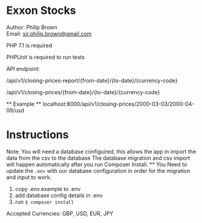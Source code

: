 # Exxon Stocks

Author: Philip Brown \
Email: sir.philip.brown@gmail.com

PHP 7.1 is required 

PHPUnit is required to run tests

API endpoint:
 
  /api/v1/closing-prices-report/{from-date}/{to-date}/{currency-code}
  
 
  /api/v1/closing-prices/{from-date}/{to-date}/{currency-code}
  
 ** Example **
  localhost:8000/api/v1/closing-prices/2000-03-03/2000-04-09/usd

# Instructions

Note: You will need a database configuired, this allows the app in import the data from the csv to the database
The database migration and csv import will happen automatically after you run Composer Install. ** You Need to update the `.env` with our database configuration in order for the migration and input to work. 

1) copy .env.example to .env
2) add database config details in .env
3) run `$ composer install`

Accepted Currencies: GBP, USD, EUR, JPY

